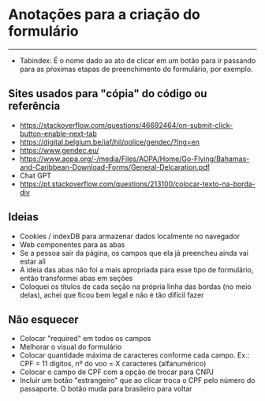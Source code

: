 # Anotações para a criação do formulário

---

* Tabindex: É o nome dado ao ato de clicar em um botão para ir passando para as pŕoximas etapas de preenchimento do formulário, por exemplo.

## Sites usados para "cópia" do código ou referência

* https://stackoverflow.com/questions/46692464/on-submit-click-button-enable-next-tab
* https://digital.belgium.be/iaf/hil/police/gendec/?lng=en
* https://www.gendec.eu/
* https://www.aopa.org/-/media/Files/AOPA/Home/Go-Flying/Bahamas-and-Caribbean-Download-Forms/General-Delcaration.pdf
* Chat GPT
* https://pt.stackoverflow.com/questions/213100/colocar-texto-na-borda-div

## Ideias

* Cookies / indexDB para armazenar dados localmente no navegador
* Web componentes para as abas
* Se a pessoa sair da página, os campos que ela já preencheu ainda vai estar ali
* A ideia das abas não foi a mais apropriada para esse tipo de formulário, então transformei abas em seções
* Coloquei os títulos de cada seção na própria linha das bordas (no meio delas), achei que ficou bem legal e não é tão difícil fazer

## Não esquecer

* Colocar "required" em todos os campos
* Melhorar o visual do formulário
* Colocar quantidade máxima de caracteres conforme cada campo. Ex.: CPF = 11 dígitos, nº do voo = X caracteres (alfanumérico)
* Colocar o campo de CPF com a opção de trocar para CNPJ
* Incluir um botão "estrangeiro" que ao clicar troca o CPF pelo número do passaporte. O botão muda para brasileiro para voltar
